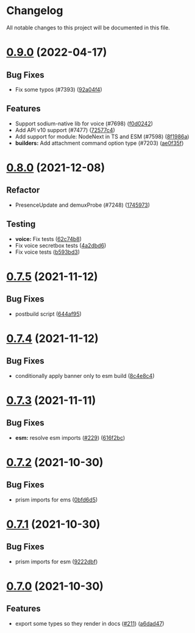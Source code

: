 # Changelog

All notable changes to this project will be documented in this file.

# [0.9.0](https://github.com/discordjs/discord.js/compare/@discordjs/voice@0.8.0...@discordjs/voice@0.9.0) (2022-04-17)

## Bug Fixes

- Fix some typos (#7393) ([92a04f4](https://github.com/discordjs/discord.js/commit/92a04f4d98f6c6760214034cc8f5a1eaa78893c7))

## Features

- Support sodium-native lib for voice (#7698) ([f0d0242](https://github.com/discordjs/discord.js/commit/f0d0242c76a455bb7a5ea7bd95ca62907c7e9d62))
- Add API v10 support (#7477) ([72577c4](https://github.com/discordjs/discord.js/commit/72577c4bfd02524a27afb6ff4aebba9301a690d3))
- Add support for module: NodeNext in TS and ESM (#7598) ([8f1986a](https://github.com/discordjs/discord.js/commit/8f1986a6aa98365e09b00e84ad5f9f354ab61f3d))
- **builders:** Add attachment command option type (#7203) ([ae0f35f](https://github.com/discordjs/discord.js/commit/ae0f35f51d68dfa5a7dc43d161ef9365171debdb))

# [0.8.0](https://github.com/discordjs/discord.js/compare/@discordjs/voice@0.7.5...@discordjs/voice@0.8.0) (2021-12-08)

## Refactor

- PresenceUpdate and demuxProbe (#7248) ([1745973](https://github.com/discordjs/discord.js/commit/174597302408f13c5bb685e2fb02ae2137cb481d))

## Testing

- **voice:** Fix tests ([62c74b8](https://github.com/discordjs/discord.js/commit/62c74b8333066465e5bd295b8b102b35a506751d))
- Fix voice secretbox tests ([4a2dbd6](https://github.com/discordjs/discord.js/commit/4a2dbd62382f904d596b34da0116d50e724b81c4))
- Fix voice tests ([b593bd3](https://github.com/discordjs/discord.js/commit/b593bd32a98282a92fa28f2fb0a8ef239866622c))

# [0.7.5](https://github.com/discordjs/voice/compare/v0.7.4...v0.7.5) (2021-11-12)

## Bug Fixes

- postbuild script ([644af95](https://github.com/discordjs/voice/commit/644af9579f02724c489514f482640b8413d2c305))

# [0.7.4](https://github.com/discordjs/voice/compare/v0.7.3...v0.7.4) (2021-11-12)

## Bug Fixes

- conditionally apply banner only to esm build ([8c4e8c4](https://github.com/discordjs/voice/commit/8c4e8c4ba5b9013a90de0238a7f2771e9113a62d))

# [0.7.3](https://github.com/discordjs/voice/compare/v0.7.2...v0.7.3) (2021-11-11)

## Bug Fixes

- **esm:** resolve esm imports ([#229](https://github.com/discordjs/voice/issues/229)) ([616f2bc](https://github.com/discordjs/voice/commit/616f2bcfde47e55ac7b09f4faaa07f15d78c11a5))

# [0.7.2](https://github.com/discordjs/voice/compare/v0.7.1...v0.7.2) (2021-10-30)

## Bug Fixes

- prism imports for ems ([0bfd6d5](https://github.com/discordjs/voice/commit/0bfd6d5247f89cfc125e7645e9fb7ebfed94bb2f))

# [0.7.1](https://github.com/discordjs/voice/compare/v0.7.0...v0.7.1) (2021-10-30)

## Bug Fixes

- prism imports for esm ([9222dbf](https://github.com/discordjs/voice/commit/9222dbfedd8bfaeb679133dfa41330ea75a03a70))

# [0.7.0](https://github.com/discordjs/voice/compare/v0.6.0...v0.7.0) (2021-10-30)

## Features

- export some types so they render in docs ([#211](https://github.com/discordjs/voice/issues/211)) ([a6dad47](https://github.com/discordjs/voice/commit/a6dad4781fb479d22d7bff99888e42368d6d6411))
